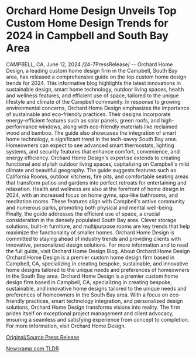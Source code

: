 # Orchard Home Design Unveils Top Custom Home Design Trends for 2024 in Campbell and South Bay Area

CAMPBELL, CA, June 12, 2024 /24-7PressRelease/ -- Orchard Home Design, a leading custom home design firm in the Campbell, South Bay area, has released a comprehensive guide on the top custom home design trends for 2024. This informative blog highlights the latest innovations in sustainable design, smart home technology, outdoor living spaces, health and wellness features, and efficient use of space, tailored to the unique lifestyle and climate of the Campbell community.  In response to growing environmental concerns, Orchard Home Design emphasizes the importance of sustainable and eco-friendly practices. Their designs incorporate energy-efficient features such as solar panels, green roofs, and high-performance windows, along with eco-friendly materials like reclaimed wood and bamboo.  The guide also showcases the integration of smart home technology, a significant trend in the tech-savvy South Bay area. Homeowners can expect to see advanced smart thermostats, lighting systems, and security features that enhance comfort, convenience, and energy efficiency.  Orchard Home Design's expertise extends to creating functional and stylish outdoor living spaces, capitalizing on Campbell's mild climate and beautiful geography. The guide suggests features such as California Rooms, outdoor kitchens, fire pits, and comfortable seating areas that transform patios and gardens into perfect retreats for entertaining and relaxation.  Health and wellness are also at the forefront of home design in 2024, with an increased focus on home gyms, spa-like bathrooms, and meditation rooms. These features align with Campbell's active community and numerous parks, promoting both physical and mental well-being.  Finally, the guide addresses the efficient use of space, a crucial consideration in the densely populated South Bay area. Clever storage solutions, built-in furniture, and multipurpose rooms are key trends that help maximize the functionality of smaller homes.  Orchard Home Design is committed to staying ahead of industry trends and providing clients with innovative, personalized design solutions. For more information and to read the full guide, visit Orchard Home Design Blog.  About Orchard Home Design   Orchard Home Design is a premier custom home design firm based in Campbell, CA, specializing in creating bespoke, sustainable, and innovative home designs tailored to the unique needs and preferences of homeowners in the South Bay area.  Orchard Home Design is a premier custom home design firm based in Campbell, CA, specializing in creating bespoke, sustainable, and innovative home designs tailored to the unique needs and preferences of homeowners in the South Bay area. With a focus on eco-friendly practices, smart technology integration, and personalized design solutions, Orchard Home Design transforms visions into reality. The firm prides itself on exceptional project management and client advocacy, ensuring a seamless and satisfying experience from concept to completion. For more information, visit Orchard Home Design. 

[Original/Source Press Release](https://www.24-7pressrelease.com/press-release/511635/orchard-home-design-unveils-top-custom-home-design-trends-for-2024-in-campbell-and-south-bay-area) 

[Newsramp.com TLDR](https://newsramp.com/None) 